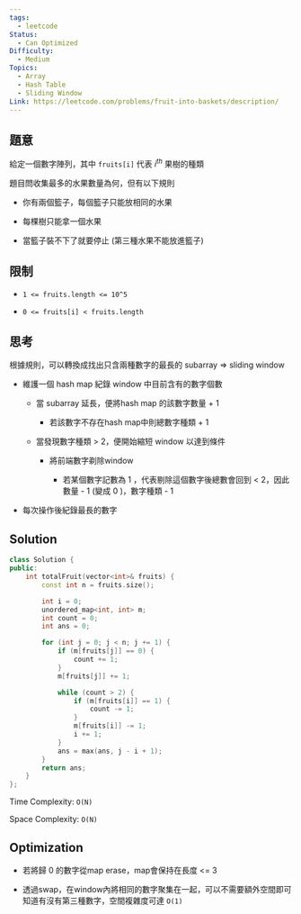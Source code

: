 ```yaml
---
tags:
  - leetcode
Status:
  - Can Optimized
Difficulty:
  - Medium
Topics:
  - Array
  - Hash Table
  - Sliding Window
Link: https://leetcode.com/problems/fruit-into-baskets/description/
---
```

## 題意

給定一個數字陣列，其中 `fruits[i]` 代表 $i^{th}$ 果樹的種類

題目問收集最多的水果數量為何，但有以下規則

- 你有兩個籃子，每個籃子只能放相同的水果

- 每棵樹只能拿一個水果

- 當籃子裝不下了就要停止 (第三種水果不能放進籃子)

## 限制

- `1 <= fruits.length <= 10^5`

- `0 <= fruits[i] < fruits.length`

## 思考

根據規則，可以轉換成找出只含兩種數字的最長的 subarray ⇒ sliding window

- 維護一個 hash map 紀錄 window 中目前含有的數字個數

   - 當 subarray 延長，便將hash map 的該數字數量 + 1

      - 若該數字不存在hash map中則總數字種類 + 1

   - 當發現數字種類 > 2，便開始縮短 window 以達到條件

      - 將前端數字剃除window

         - 若某個數字記數為 1 ，代表剔除這個數字後總數會回到 < 2，因此數量 - 1 (變成 0 )，數字種類 - 1

- 每次操作後紀錄最長的數字

## Solution

```cpp
class Solution {
public:
    int totalFruit(vector<int>& fruits) {
        const int n = fruits.size();

        int i = 0;
        unordered_map<int, int> m;
        int count = 0;
        int ans = 0;

        for (int j = 0; j < n; j += 1) {
            if (m[fruits[j]] == 0) {
                count += 1;
            }
            m[fruits[j]] += 1;

            while (count > 2) {
                if (m[fruits[i]] == 1) {
                    count -= 1;
                }
                m[fruits[i]] -= 1;
                i += 1;
            }
            ans = max(ans, j - i + 1);
        }
        return ans;
    }
};
```

Time Complexity: `O(N)`

Space Complexity: `O(N)`



## Optimization

- 若將歸 0 的數字從map erase，map會保持在長度 <= 3

- 透過swap，在window內將相同的數字聚集在一起，可以不需要額外空間即可知道有沒有第三種數字，空間複雜度可達 `O(1)`


